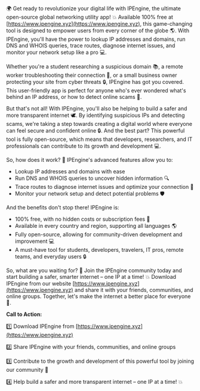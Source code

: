 🌍 Get ready to revolutionize your digital life with IPEngine, the ultimate open-source global networking utility app! 💥 Available 100% free at [https://www.ipengine.xyz](https://www.ipengine.xyz), this game-changing tool is designed to empower users from every corner of the globe 🌎. With IPEngine, you'll have the power to lookup IP addresses and domains, run DNS and WHOIS queries, trace routes, diagnose internet issues, and monitor your network setup like a pro 💻.

Whether you're a student researching a suspicious domain 📚, a remote worker troubleshooting their connection 🏢, or a small business owner protecting your site from cyber threats 🔒, IPEngine has got you covered. This user-friendly app is perfect for anyone who's ever wondered what's behind an IP address, or how to detect online scams 💸.

But that's not all! With IPEngine, you'll also be helping to build a safer and more transparent internet 🕊️. By identifying suspicious IPs and detecting scams, we're taking a step towards creating a digital world where everyone can feel secure and confident online 🔒. And the best part? This powerful tool is fully open-source, which means that developers, researchers, and IT professionals can contribute to its growth and development 💻.

So, how does it work? 🤔 IPEngine's advanced features allow you to:

* Lookup IP addresses and domains with ease
* Run DNS and WHOIS queries to uncover hidden information 🔍
* Trace routes to diagnose internet issues and optimize your connection 📡
* Monitor your network setup and detect potential problems 🛡️

And the benefits don't stop there! IPEngine is:

* 100% free, with no hidden costs or subscription fees 💸
* Available in every country and region, supporting all languages 🌎
* Fully open-source, allowing for community-driven development and improvement 💻
* A must-have tool for students, developers, travelers, IT pros, remote teams, and everyday users 🔒

So, what are you waiting for? 🤔 Join the IPEngine community today and start building a safer, smarter internet – one IP at a time! 💥 Download IPEngine from our website [https://www.ipengine.xyz](https://www.ipengine.xyz) and share it with your friends, communities, and online groups. Together, let's make the internet a better place for everyone 🌟.

**Call to Action:**

1️⃣ Download IPEngine from [https://www.ipengine.xyz](https://www.ipengine.xyz)

2️⃣ Share IPEngine with your friends, communities, and online groups

3️⃣ Contribute to the growth and development of this powerful tool by joining our community 🤝

4️⃣ Help build a safer and more transparent internet – one IP at a time! 💥